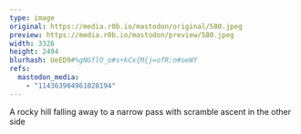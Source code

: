 ```yaml
---
type: image
original: https://media.r0b.io/mastodon/original/580.jpeg
preview: https://media.r0b.io/mastodon/preview/580.jpeg
width: 3326
height: 2494
blurhash: UeED9#%gNGflO_o#s+kCx{M{j=ofR:n#oeWY
refs:
  mastodon_media:
    - "114363904961028194"
---
```


A rocky hill falling away to a narrow pass with scramble ascent in the other side
